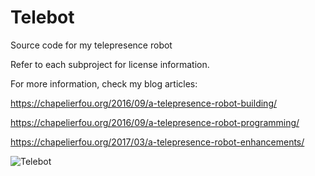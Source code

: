 # Telebot
Source code for my telepresence robot

Refer to each subproject for license information.

For more information, check my blog articles:

https://chapelierfou.org/2016/09/a-telepresence-robot-building/

https://chapelierfou.org/2016/09/a-telepresence-robot-programming/

https://chapelierfou.org/2017/03/a-telepresence-robot-enhancements/

![Telebot](https://chapelierfou.org/wp-content/uploads/2016/08/schema_telebot_simple-1024x574.png)
